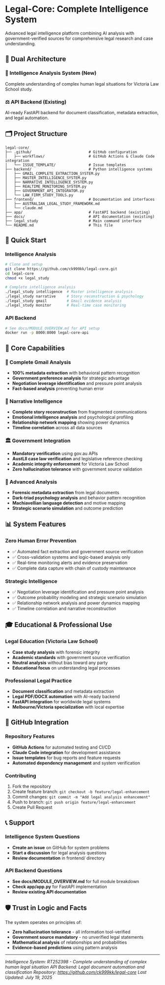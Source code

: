 # Legal-Core: Complete Intelligence System

Advanced legal intelligence platform combining AI analysis with government-verified sources for comprehensive legal research and case understanding.

## 🎯 Dual Architecture

### 🧩 Intelligence Analysis System (New)
Complete understanding of complex human legal situations for Victoria Law School study.

### ⚖️ API Backend (Existing)
AI-ready FastAPI backend for document classification, metadata extraction, and legal automation.

## 🗂️ Project Structure

```
legal-core/
├── .github/                          # GitHub configuration
│   ├── workflows/                    # GitHub Actions & Claude Code integration
│   └── ISSUE_TEMPLATE/               # Issue templates
├── backend/                          # Python intelligence systems
│   ├── GMAIL_COMPLETE_EXTRACTION_SYSTEM.py
│   ├── MASTER_INTELLIGENCE_SYSTEM.py
│   ├── NARRATIVE_INTELLIGENCE_SYSTEM.py
│   ├── REALTIME_MONITORING_SYSTEM.py
│   ├── GOVERNMENT_API_INTEGRATOR.py
│   └── LAW_FIRM_STUDY_TOOLS.py
├── frontend/                         # Documentation and interfaces
│   ├── AUSTRALIAN_LEGAL_STUDY_FRAMEWORK.md
│   └── claude.md
├── app/                              # FastAPI backend (existing)
├── docs/                             # API documentation (existing)
├── legal_study                       # Main command interface
└── README.md                         # This file
```

## 🚀 Quick Start

### Intelligence Analysis
```bash
# Clone and setup
git clone https://github.com/ck999kk/legal-core.git
cd legal-core
chmod +x legal_study

# Complete intelligence analysis
./legal_study intelligence  # Master intelligence analysis
./legal_study narrative     # Story reconstruction & psychology
./legal_study gmail         # Gmail evidence analysis
./legal_study monitor       # Real-time case monitoring
```

### API Backend
```bash
# See docs/MODULE_OVERVIEW.md for API setup
docker run -p 8000:8000 legal-core-api
```

## 🎯 Core Capabilities

### 📧 Complete Gmail Analysis
- **100% metadata extraction** with behavioral pattern recognition
- **Government preference analysis** for strategic advantage
- **Negotiation leverage identification** and pressure point analysis
- **Fact-based analysis** preventing human error

### 🧠 Narrative Intelligence
- **Complete story reconstruction** from fragmented communications
- **Emotional intelligence analysis** and psychological profiling
- **Relationship network mapping** showing power dynamics
- **Timeline correlation** across all data sources

### 🏛️ Government Integration
- **Mandatory verification** using gov.au APIs
- **AustLII case law verification** and legislative reference checking
- **Academic integrity enforcement** for Victoria Law School
- **Zero hallucination tolerance** with government source validation

### 🔬 Advanced Analysis
- **Forensic metadata extraction** from legal documents
- **Dark-triad psychology analysis** and behavior pattern recognition
- **Machiavellian language detection** and motive mapping
- **Strategic scenario simulation** and outcome prediction

## 📊 System Features

### Zero Human Error Prevention
- ✅ Automated fact extraction and government source verification
- ✅ Cross-validation systems and logic-based analysis only
- ✅ Real-time monitoring alerts and evidence preservation
- ✅ Complete data capture with chain of custody maintenance

### Strategic Intelligence
- ✅ Negotiation leverage identification and pressure point analysis
- ✅ Outcome probability modeling and strategic scenario simulation
- ✅ Relationship network analysis and power dynamics mapping
- ✅ Timeline correlation and narrative reconstruction

## 🎓 Educational & Professional Use

### Legal Education (Victoria Law School)
- **Case study analysis** with forensic integrity
- **Academic standards** with government source verification
- **Neutral analysis** without bias toward any party
- **Educational focus** on understanding legal processes

### Professional Legal Practice
- **Document classification** and metadata extraction
- **Legal PDF/DOCX automation** with AI-ready backend
- **FastAPI integration** for worldwide legal systems
- **Melbourne/Victoria specialization** with local expertise

## 🐙 GitHub Integration

### Repository Features
- **GitHub Actions** for automated testing and CI/CD
- **Claude Code integration** for development assistance
- **Issue templates** for bug reports and feature requests
- **Automated dependency management** and system verification

### Contributing
1. Fork the repository
2. Create feature branch: `git checkout -b feature/legal-enhancement`
3. Commit changes: `git commit -m "Add legal analysis enhancement"`
4. Push to branch: `git push origin feature/legal-enhancement`
5. Create Pull Request

## 📞 Support

### Intelligence System Questions
- **Create an issue** on GitHub for system problems
- **Start a discussion** for legal analysis questions
- **Review documentation** in frontend/ directory

### API Backend Questions
- **See docs/MODULE_OVERVIEW.md** for full module breakdown
- **Check app/app.py** for FastAPI implementation
- **Review existing API documentation**

## 🛡️ Trust in Logic and Facts

The system operates on principles of:
- **Zero hallucination tolerance** - all information tool-verified
- **Government source mandatory** - no unverified legal statements
- **Mathematical analysis** of relationships and probabilities
- **Evidence-based predictions** using pattern analysis

---

*Intelligence System: RT252398 - Complete understanding of complex human legal situation*
*API Backend: Legal document automation and classification*
*Repository: https://github.com/ck999kk/legal-core*
*Last Updated: July 19, 2025*
